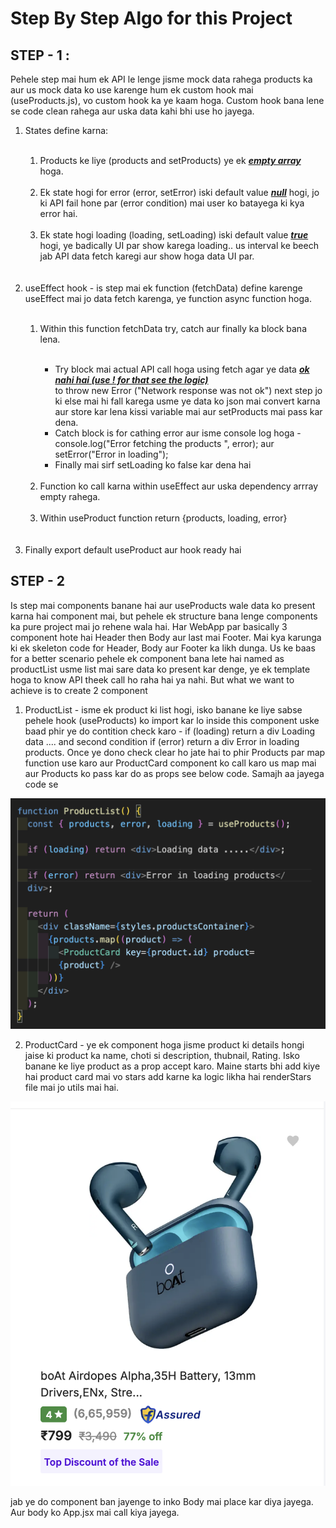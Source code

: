 # Step By Step Algo for this Project

## STEP - 1 :

Pehele step mai hum ek API le lenge jisme mock data rahega products ka aur us mock data ko use karenge hum ek custom hook mai (useProducts.js), vo custom hook ka ye kaam hoga. Custom hook bana lene se code clean rahega aur uska data kahi bhi use ho jayega. 

<ol>
<li>States define karna:</li>
<br/>
<ol>
<li>Products ke liye (products and setProducts) ye ek <b><u><i>empty array</b></u></i> hoga. </li>
<br/>
<li>Ek state hogi for error (error, setError) iski default value <i><u><b>null</b></u></i> hogi, jo ki API fail hone par (error condition) mai user ko batayega ki kya error hai.</li>
<br/>
<li>Ek state hogi loading (loading, setLoading) iski default value <b><u><i>true</b></u></i> hogi, ye badically UI par show karega loading.. us interval ke beech jab API data fetch karegi aur show hoga data UI par.  </li>
<br/>
<br/>
</ol>
<li>useEffect hook - is step mai ek function (fetchData) define karenge useEffect mai jo data fetch karenga, ye function async function hoga.</li>
<br/>
<ol>
<li>Within this function fetchData try, catch aur finally ka block bana lena.</li>
<br/>
<ul>
<li>Try block mai actual API call hoga using fetch agar ye data <b><u><i> ok nahi hai (use ! for that see the logic) </b></u></i> </li> to throw new Error ("Network response was not ok") next step jo ki else mai hi fall karega usme ye data ko json mai convert karna aur store kar lena kissi variable mai aur setProducts mai pass kar dena. 
<li>Catch block is for cathing error aur isme console log hoga -  console.log("Error fetching the products ", error); aur  setError("Error in loading"); </li>
<li>Finally mai sirf setLoading ko false kar dena hai</li>
</ul>
<br/>
<li>Function ko call karna within useEffect aur uska dependency arrray empty rahega.</li>
<br/>
<li>Within useProduct function return {products, loading, error}</li>
</ol>
<br/>
<br/>
<li>Finally export default useProduct aur hook ready hai</li>
</ol>

## STEP - 2

Is step mai components banane hai aur useProducts wale data ko present karna hai component mai, but pehele ek structure bana lenge components ka pure project mai jo rehene wala hai. Har WebApp par basically 3 component hote hai Header then Body aur last mai Footer. Mai kya karunga ki ek skeleton code for Header, Body aur Footer ka likh dunga. Us ke baas for a better scenario pehele ek component bana lete hai named as productList usme list mai sare data ko present kar denge, ye ek template hoga to know API theek call ho raha hai ya nahi. But what we want to achieve is to create 2 component 

1. ProductList -  isme ek product ki list hogi, isko banane ke liye sabse pehele hook (useProducts) ko import kar lo inside this component uske baad phir ye do contition check karo - if (loading) return a div Loading data .... and second condition if (error) return a div Error in loading products. Once ye dono check clear ho jate hai to phir Products par map function use karo aur ProductCard component ko call karo us map mai aur Products ko pass kar do as props see below code. Samajh aa jayega code se

![code snippet](image-1.png)

2. ProductCard - ye ek component hoga jisme product ki details hongi jaise ki product ka name, choti si description, thubnail, Rating. Isko banane ke liye product as a prop accept karo. Maine starts bhi add kiye hai product card mai vo stars add karne ka logic likha hai renderStars file mai jo utils mai hai. 

![Flipkart](image-2.png)

jab ye do component ban jayenge to inko Body mai place kar diya jayega. Aur body ko App.jsx mai call kiya jayega. 